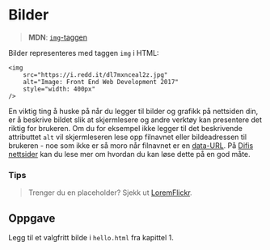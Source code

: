 # Bilder

> **MDN**: [`img`-taggen](https://developer.mozilla.org/en-US/docs/Web/HTML/Element/img)

Bilder representeres med taggen `img` i HTML:

```markup
<img
    src="https://i.redd.it/dl7mxnceal2z.jpg"
    alt="Image: Front End Web Development 2017"
    style="width: 400px"
/>
```

En viktig ting å huske på når du legger til bilder og grafikk på nettsiden din, er å beskrive bildet slik at skjermlesere og andre verktøy kan presentere det riktig for brukeren. Om du for eksempel ikke legger til det beskrivende attributtet `alt` vil skjermleseren lese opp filnavnet eller bildeadressen til brukeren - noe som ikke er så moro når filnavnet er en [data-URL](https://tools.ietf.org/html/rfc2397). På [Difis nettsider](https://uu.difi.no/krav-og-regelverk/losningsforslag-web/bilder-og-grafikk) kan du lese mer om hvordan du kan løse dette på en god måte.

### Tips

> Trenger du en placeholder? Sjekk ut [LoremFlickr](http://loremflickr.com/).

## Oppgave

Legg til et valgfritt bilde i `hello.html` fra kapittel 1.

